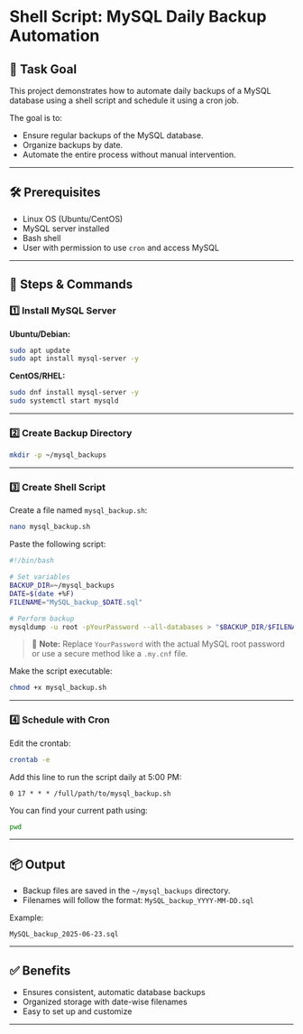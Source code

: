 #  Shell Script: MySQL Daily Backup Automation

## 📌 Task Goal

This project demonstrates how to automate daily backups of a MySQL database using a shell script and schedule it using a cron job.

The goal is to:
- Ensure regular backups of the MySQL database.
- Organize backups by date.
- Automate the entire process without manual intervention.

---

## 🛠️ Prerequisites

- Linux OS (Ubuntu/CentOS)
- MySQL server installed
- Bash shell
- User with permission to use `cron` and access MySQL

---

## 📂 Steps & Commands

### 1️⃣ Install MySQL Server

**Ubuntu/Debian:**
```bash
sudo apt update
sudo apt install mysql-server -y
```

**CentOS/RHEL:**
```bash
sudo dnf install mysql-server -y
sudo systemctl start mysqld
```

---

### 2️⃣ Create Backup Directory

```bash
mkdir -p ~/mysql_backups
```

---

### 3️⃣ Create Shell Script

Create a file named `mysql_backup.sh`:
```bash
nano mysql_backup.sh
```

Paste the following script:

```bash
#!/bin/bash

# Set variables
BACKUP_DIR=~/mysql_backups
DATE=$(date +%F)
FILENAME="MySQL_backup_$DATE.sql"

# Perform backup
mysqldump -u root -pYourPassword --all-databases > "$BACKUP_DIR/$FILENAME"
```

> 🔐 **Note:** Replace `YourPassword` with the actual MySQL root password or use a secure method like a `.my.cnf` file.

Make the script executable:
```bash
chmod +x mysql_backup.sh
```

---

### 4️⃣ Schedule with Cron

Edit the crontab:
```bash
crontab -e
```

Add this line to run the script daily at 5:00 PM:
```
0 17 * * * /full/path/to/mysql_backup.sh
```

You can find your current path using:
```bash
pwd
```

---

## 📦 Output

- Backup files are saved in the `~/mysql_backups` directory.
- Filenames will follow the format: `MySQL_backup_YYYY-MM-DD.sql`

Example:
```
MySQL_backup_2025-06-23.sql
```

---

## ✅ Benefits

- Ensures consistent, automatic database backups
- Organized storage with date-wise filenames
- Easy to set up and customize

---


